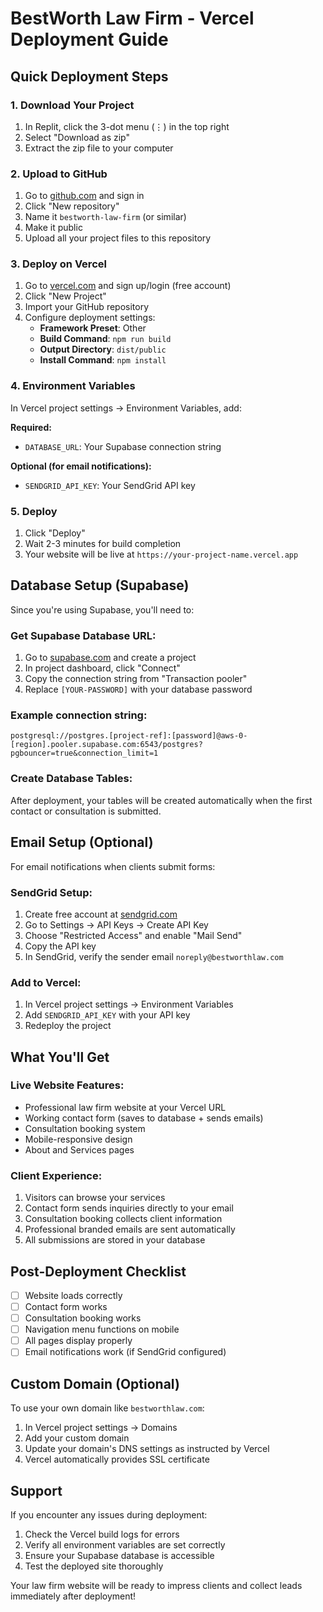 # BestWorth Law Firm - Vercel Deployment Guide

## Quick Deployment Steps

### 1. Download Your Project
1. In Replit, click the 3-dot menu (⋮) in the top right
2. Select "Download as zip"
3. Extract the zip file to your computer

### 2. Upload to GitHub
1. Go to [github.com](https://github.com) and sign in
2. Click "New repository"
3. Name it `bestworth-law-firm` (or similar)
4. Make it public
5. Upload all your project files to this repository

### 3. Deploy on Vercel
1. Go to [vercel.com](https://vercel.com) and sign up/login (free account)
2. Click "New Project"
3. Import your GitHub repository
4. Configure deployment settings:
   - **Framework Preset**: Other
   - **Build Command**: `npm run build`
   - **Output Directory**: `dist/public`
   - **Install Command**: `npm install`

### 4. Environment Variables
In Vercel project settings → Environment Variables, add:

**Required:**
- `DATABASE_URL`: Your Supabase connection string

**Optional (for email notifications):**
- `SENDGRID_API_KEY`: Your SendGrid API key

### 5. Deploy
1. Click "Deploy"
2. Wait 2-3 minutes for build completion
3. Your website will be live at `https://your-project-name.vercel.app`

## Database Setup (Supabase)

Since you're using Supabase, you'll need to:

### Get Supabase Database URL:
1. Go to [supabase.com](https://supabase.com) and create a project
2. In project dashboard, click "Connect"
3. Copy the connection string from "Transaction pooler"
4. Replace `[YOUR-PASSWORD]` with your database password

### Example connection string:
```
postgresql://postgres.[project-ref]:[password]@aws-0-[region].pooler.supabase.com:6543/postgres?pgbouncer=true&connection_limit=1
```

### Create Database Tables:
After deployment, your tables will be created automatically when the first contact or consultation is submitted.

## Email Setup (Optional)

For email notifications when clients submit forms:

### SendGrid Setup:
1. Create free account at [sendgrid.com](https://sendgrid.com)
2. Go to Settings → API Keys → Create API Key
3. Choose "Restricted Access" and enable "Mail Send"
4. Copy the API key
5. In SendGrid, verify the sender email `noreply@bestworthlaw.com`

### Add to Vercel:
1. In Vercel project settings → Environment Variables
2. Add `SENDGRID_API_KEY` with your API key
3. Redeploy the project

## What You'll Get

### Live Website Features:
- Professional law firm website at your Vercel URL
- Working contact form (saves to database + sends emails)
- Consultation booking system
- Mobile-responsive design
- About and Services pages

### Client Experience:
1. Visitors can browse your services
2. Contact form sends inquiries directly to your email
3. Consultation booking collects client information
4. Professional branded emails are sent automatically
5. All submissions are stored in your database

## Post-Deployment Checklist

- [ ] Website loads correctly
- [ ] Contact form works
- [ ] Consultation booking works
- [ ] Navigation menu functions on mobile
- [ ] All pages display properly
- [ ] Email notifications work (if SendGrid configured)

## Custom Domain (Optional)

To use your own domain like `bestworthlaw.com`:

1. In Vercel project settings → Domains
2. Add your custom domain
3. Update your domain's DNS settings as instructed by Vercel
4. Vercel automatically provides SSL certificate

## Support

If you encounter any issues during deployment:
1. Check the Vercel build logs for errors
2. Verify all environment variables are set correctly
3. Ensure your Supabase database is accessible
4. Test the deployed site thoroughly

Your law firm website will be ready to impress clients and collect leads immediately after deployment!